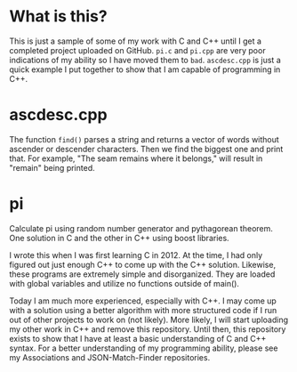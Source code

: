 # What is this?
This is just a sample of some of my work with C and C++ until I get a completed project uploaded on GitHub. ```pi.c``` and ```pi.cpp``` are very poor indications of my ability so I have moved them to ```bad```. ```ascdesc.cpp``` is just a quick example I put together to show that I am capable of programming in C++.

# ascdesc.cpp
The function ```find()``` parses a string and returns a vector of words without ascender or descender characters. Then we find the biggest one and print that. For example, "The seam remains where it belongs," will result in "remain" being printed.

# pi
Calculate pi using random number generator and pythagorean theorem. One solution in C and the other in C++ using boost libraries.

I wrote this when I was first learning C in 2012. At the time, I had only figured out just enough C++ to come up with the C++ solution. Likewise, these programs are extremely simple and disorganized. They are loaded with global variables and utilize no functions outside of main().

Today I am much more experienced, especially with C++. I may come up with a solution using a better algorithm with more structured code if I run out of other projects to work on (not likely). More likely, I will start uploading my other work in C++ and remove this repository. Until then, this repository exists to show that I have at least a basic understanding of C and C++ syntax. For a better understanding of my programming ability, please see my Associations and JSON-Match-Finder repositories.
